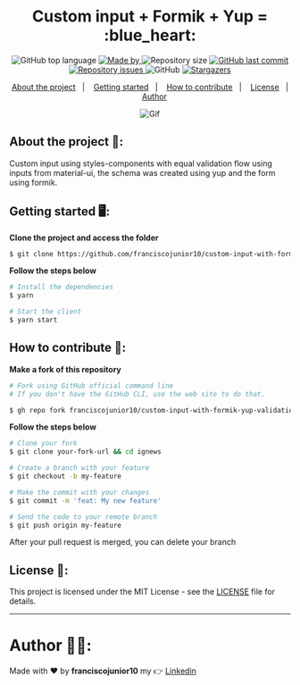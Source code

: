 <h1 align="center">
  Custom input + Formik + Yup = :blue_heart:
</h1>

<p align="center">
  <img alt="GitHub top language" src="https://img.shields.io/github/languages/top/franciscojunior10/custom-input-with-formik-yup-validation?color=%5965E0">

  <a href="https://www.linkedin.com/in/franciscojunior10/" target="_blank" rel="noopener noreferrer">
    <img alt="Made by" src="https://img.shields.io/badge/made%20by-franciscojunior10-%5965E0">
  </a>

  <img alt="Repository size" src="https://img.shields.io/github/repo-size/franciscojunior10/custom-input-with-formik-yup-validation?color=%5965E0">

  <a href="https://github.com/franciscojunior10/custom-input-with-formik-yup-validation/commits/master">
    <img alt="GitHub last commit" src="https://img.shields.io/github/last-commit/franciscojunior10/custom-input-with-formik-yup-validation?color=%5965E0">
  </a>

  <a href="https://github.com/franciscojunior10/custom-input-with-formik-yup-validation/issues">
    <img alt="Repository issues" src="https://img.shields.io/github/issues/franciscojunior10/custom-input-with-formik-yup-validation?color=%5965E0">
  </a>

  <img alt="GitHub" src="https://img.shields.io/github/license/franciscojunior10/custom-input-with-formik-yup-validation?color=%5965E0">

   <a href="https://github.com/franciscojunior10/custom-input-with-formik-yup-validation/stargazers">
    <img alt="Stargazers" src="https://img.shields.io/github/stars/franciscojunior10/custom-input-with-formik-yup-validation?color=%5965E0">
  </a>
</p>

<p align="center">
  <a href="#about-the-project-open_file_folder">About the project</a>&nbsp;&nbsp;&nbsp;|&nbsp;&nbsp;&nbsp;
  <a href="#getting-started-desktop_computer">Getting started</a>&nbsp;&nbsp;&nbsp;|&nbsp;&nbsp;&nbsp;
  <a href="#how-to-contribute-thinking">How to contribute</a>&nbsp;&nbsp;&nbsp;|&nbsp;&nbsp;&nbsp;
  <a href="#license-memo">License</a>&nbsp;&nbsp;&nbsp;|&nbsp;&nbsp;&nbsp;
  <a href="#author-man_technologist">Author</a>
</p>


<p align="center">
  <img alt="Gif" src="https://user-images.githubusercontent.com/33940202/138571890-53a8d5ee-049e-422f-8971-aaf30fa70462.gif" />
</p>

## About the project :open_file_folder::

Custom input using styles-components with equal validation flow using inputs from material-ui, the schema was created using yup and the form using formik.
## Getting started :desktop_computer::
**Clone the project and access the folder**

```bash
$ git clone https://github.com/franciscojunior10/custom-input-with-formik-yup-validation.git && cd custom-input-with-formik-yup-validation
```

**Follow the steps below**

```bash
# Install the dependencies
$ yarn

# Start the client
$ yarn start
```

## How to contribute :thinking::

**Make a fork of this repository**

```bash
# Fork using GitHub official command line
# If you don't have the GitHub CLI, use the web site to do that.

$ gh repo fork franciscojunior10/custom-input-with-formik-yup-validation
```

**Follow the steps below**

```bash
# Clone your fork
$ git clone your-fork-url && cd ignews

# Create a branch with your feature
$ git checkout -b my-feature

# Make the commit with your changes
$ git commit -m 'feat: My new feature'

# Send the code to your remote branch
$ git push origin my-feature
```

After your pull request is merged, you can delete your branch

## License :memo::

This project is licensed under the MIT License - see the [LICENSE](LICENSE) file for details.

---

# Author :man_technologist::

Made with :heart: by **franciscojunior10** my :point_right: [Linkedin](https://www.linkedin.com/in/franciscojunior10/)
